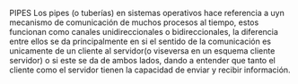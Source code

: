 PIPES
Los pipes (o tuberías) en sistemas operativos hace referencia a uyn mecanismo de comunicación de muchos procesos al tiempo, estos funcionan como canales unidireccionales o bidireccionales, la diferencia entre ellos se da principalmente en si el sentido de la comunicación es unicamente de un cliente al servidor(o viseversa en un esquema cliente servidor) o si este se da de ambos lados, dando a entender que tanto el cliente como el servidor tienen la capacidad de enviar y recibir información.

